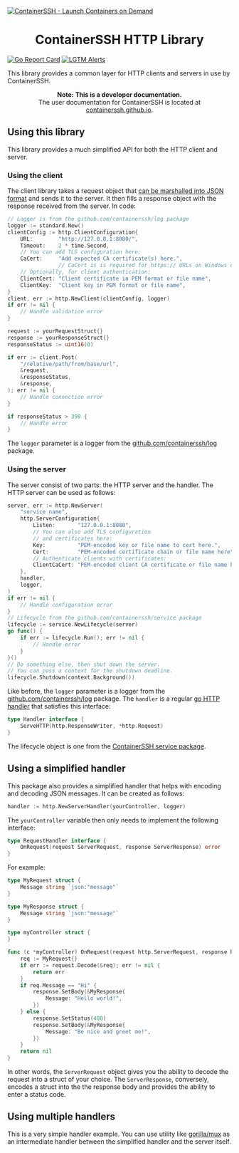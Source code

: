 [![ContainerSSH - Launch Containers on Demand](https://containerssh.github.io/images/logo-for-embedding.svg)](https://containerssh.github.io/)

<!--suppress HtmlDeprecatedAttribute -->
<h1 align="center">ContainerSSH HTTP Library</h1>

[![Go Report Card](https://goreportcard.com/badge/github.com/containerssh/http?style=for-the-badge)](https://goreportcard.com/report/github.com/containerssh/http)
[![LGTM Alerts](https://img.shields.io/lgtm/alerts/github/ContainerSSH/http?style=for-the-badge)](https://lgtm.com/projects/g/ContainerSSH/http/)

This library provides a common layer for HTTP clients and servers in use by ContainerSSH.

<p align="center"><strong>Note: This is a developer documentation.</strong><br />The user documentation for ContainerSSH is located at <a href="https://containerssh.github.io">containerssh.github.io</a>.</p>

## Using this library

This library provides a much simplified API for both the HTTP client and server.

### Using the client

The client library takes a request object that [can be marshalled into JSON format](https://gobyexample.com/json) and sends it to the server. It then fills a response object with the response received from the server. In code:

```go
// Logger is from the github.com/containerssh/log package
logger := standard.New()
clientConfig := http.ClientConfiguration{
    URL:        "http://127.0.0.1:8080/",
    Timeout:    2 * time.Second,
    // You can add TLS configuration here:
    CaCert:     "Add expected CA certificate(s) here.",
                // CaCert is is required for https:// URLs on Windows due to golang#16736
    // Optionally, for client authentication:
    ClientCert: "Client certificate in PEM format or file name",
    ClientKey:  "Client key in PEM format or file name",
}
client, err := http.NewClient(clientConfig, logger)
if err != nil {
    // Handle validation error
}

request := yourRequestStruct{}
response := yourResponseStruct{}
responseStatus := uint16(0)

if err := client.Post(
    "/relative/path/from/base/url",
    &request,
    &responseStatus,
    &response,
); err != nil {
    // Handle connection error
}

if responseStatus > 399 {
    // Handle error
}
```

The `logger` parameter is a logger from the [github.com/containerssh/log](https://github.com/containerssh/log) package.

### Using the server

The server consist of two parts: the HTTP server and the handler. The HTTP server can be used as follows:

```go
server, err := http.NewServer(
    "service name",
    http.ServerConfiguration{
        Listen:       "127.0.0.1:8080",
        // You can also add TLS configuration
        // and certificates here:
        Key:          "PEM-encoded key or file name to cert here.",
        Cert:         "PEM-encoded certificate chain or file name here",
        // Authenticate clients with certificates:
        ClientCaCert: "PEM-encoded client CA certificate or file name here",
    },
    handler,
    logger,
)
if err != nil {
    // Handle configuration error
}
// Lifecycle from the github.com/containerssh/service package
lifecycle := service.NewLifecycle(server)
go func() {
    if err := lifecycle.Run(); err != nil {
        // Handle error
    }
}()
// Do something else, then shut down the server.
// You can pass a context for the shutdown deadline.
lifecycle.Shutdown(context.Background())
```

Like before, the `logger` parameter is a logger from the [github.com/containerssh/log](https://github.com/containerssh/log) package. The `handler` is a regular [go HTTP handler](https://golang.org/pkg/net/http/#Handler) that satisfies this interface:

```go
type Handler interface {
    ServeHTTP(http.ResponseWriter, *http.Request)
}
```

The lifecycle object is one from the [ContainerSSH service package](https://github.com/containerssh/service).

## Using a simplified handler

This package also provides a simplified handler that helps with encoding and decoding JSON messages. It can be created as follows:

```go
handler := http.NewServerHandler(yourController, logger)
```

The `yourController` variable then only needs to implement the following interface:

```go
type RequestHandler interface {
	OnRequest(request ServerRequest, response ServerResponse) error
}
```

For example:

```go
type MyRequest struct {
    Message string `json:"message"`
}

type MyResponse struct {
    Message string `json:"message"`
}

type myController struct {
}

func (c *myController) OnRequest(request http.ServerRequest, response http.ServerResponse) error {
    req := MyRequest{}
	if err := request.Decode(&req); err != nil {
		return err
	}
	if req.Message == "Hi" {
		response.SetBody(&MyResponse{
			Message: "Hello world!",
		})
	} else {
        response.SetStatus(400)
		response.SetBody(&MyResponse{
			Message: "Be nice and greet me!",
		})
	}
	return nil
}
```

In other words, the `ServerRequest` object gives you the ability to decode the request into a struct of your choice. The `ServerResponse`, conversely, encodes a struct into the the response body and provides the ability to enter a status code.

## Using multiple handlers

This is a very simple handler example. You can use utility like [gorilla/mux](https://github.com/gorilla/mux) as an intermediate handler between the simplified handler and the server itself.

